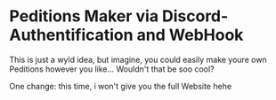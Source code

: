 # Peditions Maker via Discord-Authentification and WebHook
This is just a wyld idea, but imagine, you could easily make youre own Peditions however you like...
Wouldn't that be soo cool?

One change: this time, i won't give you the full Website hehe

